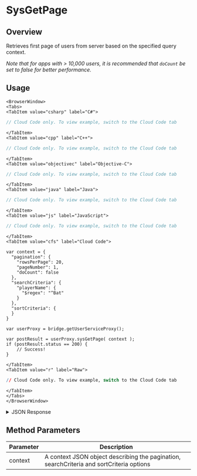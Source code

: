 # SysGetPage
## Overview
Retrieves first page of users from server based on the specified query context.

_Note that for apps with > 10,000 users, it is recommended that `doCount` be set to false for better performance._

<PartialServop service_name="user" operation_name="SYS_GET_PAGE" />

## Usage

```mdx-code-block
<BrowserWindow>
<Tabs>
<TabItem value="csharp" label="C#">
```

```csharp
// Cloud Code only. To view example, switch to the Cloud Code tab
```

```mdx-code-block
</TabItem>
<TabItem value="cpp" label="C++">
```

```cpp
// Cloud Code only. To view example, switch to the Cloud Code tab
```

```mdx-code-block
</TabItem>
<TabItem value="objectivec" label="Objective-C">
```

```objectivec
// Cloud Code only. To view example, switch to the Cloud Code tab
```

```mdx-code-block
</TabItem>
<TabItem value="java" label="Java">
```

```java
// Cloud Code only. To view example, switch to the Cloud Code tab
```

```mdx-code-block
</TabItem>
<TabItem value="js" label="JavaScript">
```

```javascript
// Cloud Code only. To view example, switch to the Cloud Code tab
```

```mdx-code-block
</TabItem>
<TabItem value="cfs" label="Cloud Code">
```

```cfscript
var context = {
  "pagination": {
    "rowsPerPage": 20,
    "pageNumber": 1,
    "doCount": false
  },
  "searchCriteria": {
    "playerName": {
      "$regex": "^Bat"
    }
  },
  "sortCriteria": {
  }
}

var userProxy = bridge.getUserServiceProxy();

var postResult = userProxy.sysGetPage( context );
if (postResult.status == 200) {
    // Success!
}
```

```mdx-code-block
</TabItem>
<TabItem value="r" label="Raw">
```

```r
// Cloud Code only. To view example, switch to the Cloud Code tab
```

```mdx-code-block
</TabItem>
</Tabs>
</BrowserWindow>
```

<details>
<summary>JSON Response</summary>

```json
{
  "status": 200,
  "data": {
    "context": "eyJzZWFyY2hDcml0ZXJpYSI6eyJnYW1lSWQiOiIyMTc3NCxxx...",
    "results": {
      "count": 1,
      "page": 1,
      "items": [
        {
          "profileId": "0b53155b-1fc8-4916-XXXX-298379efc67a",
          "playerName": "Bats",
          "countryCode": "CA",
          "timeZoneOffset": -5,
          "summaryFriendData": {
            "favColor": "black"
          },
          "emailAddress": "bruce@wayneent.com"
        }
      ],
      "moreAfter": false,
      "moreBefore": false
    }
  }
}
```
</details>

## Method Parameters
Parameter | Description
--------- | -----------
context | A context JSON object describing the pagination, searchCriteria and sortCriteria options


